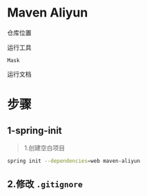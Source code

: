 # Maven Aliyun

仓库位置

运行工具

    Mask

运行文档

# 步骤

## 1-spring-init

> 1.创建空白项目

```bash
spring init --dependencies=web maven-aliyun
```

## 2.修改 `.gitignore`

